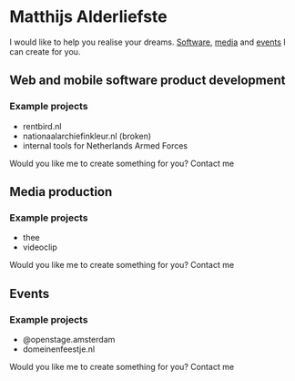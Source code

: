 # Matthijs Alderliefste
I would like to help you realise your dreams. [Software](#web-and-mobile-software-product-development), [media](#media-production) and [events](#events) I can create for you. 

## Web and mobile software product development
### Example projects
- rentbird.nl
- nationaalarchiefinkleur.nl (broken)
- internal tools for Netherlands Armed Forces

Would you like me to create something for you? Contact me

## Media production
### Example projects
- thee
- videoclip

Would you like me to create something for you? Contact me

## Events
### Example projects
- @openstage.amsterdam
- domeinenfeestje.nl

Would you like me to create something for you? Contact me
